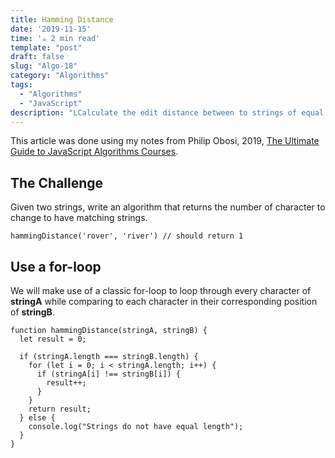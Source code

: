 ```yaml
---
title: Hamming Distance
date: '2019-11-15'
time: '☕️ 2 min read'
template: "post"
draft: false
slug: "Algo-18"
category: "Algorithms"
tags:
  - "Algorithms"
  - "JavaScript"
description: "LCalculate the edit distance between to strings of equal length Philip Oboso."
---
```


This article was done using my notes from Philip Obosi, 2019, [The Ultimate Guide to JavaScript Algorithms Courses](https://scotch.io/courses/the-ultimate-guide-to-javascript-algorithms).

## The Challenge

Given two strings, write an algorithm that returns the number of character to change to have matching strings.

```
hammingDistance('rover', 'river') // should return 1
```

## Use a for-loop

We will make use of a classic for-loop to loop through every character of **stringA** while comparing to each character in their corresponding position of **stringB**.

```
function hammingDistance(stringA, stringB) {
  let result = 0;

  if (stringA.length === stringB.length) {
    for (let i = 0; i < stringA.length; i++) {
      if (stringA[i] !== stringB[i]) {
        result++;
      }
    }
    return result;
  } else {
    console.log("Strings do not have equal length");
  }
}
```

